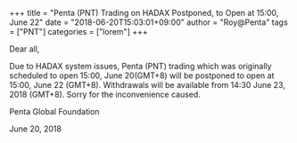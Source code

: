 +++
title = "Penta (PNT) Trading on HADAX Postponed, to Open at 15:00, June 22"
date = "2018-06-20T15:03:01+09:00"
author = "Roy@Penta"
tags = ["PNT"]
categories = ["lorem"]
+++


Dear all,


Due to HADAX system issues, Penta (PNT) trading which was originally scheduled to open 15:00, June 20(GMT+8) will be postponed to open at 15:00, June 22 (GMT+8). <!--more--> Withdrawals will be available from 14:30 June 23, 2018 (GMT+8). Sorry for the inconvenience caused.


Penta Global Foundation

June 20, 2018